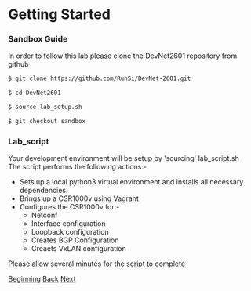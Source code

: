 # Getting Started

### Sandbox Guide

In order to follow this lab please clone the DevNet2601 repository from github

```bash
$ git clone https://github.com/RunSi/DevNet-2601.git

$ cd DevNet2601

$ source lab_setup.sh

$ git checkout sandbox

```

### Lab_script

Your development environment will be setup by 'sourcing' lab_script.sh  
The script performs the following actions:-

* Sets up a local python3 virtual environment and installs all necessary
 dependencies.  
* Brings up a CSR1000v using Vagrant  
* Configures the CSR1000v for:-  
    * Netconf
    * Interface configuration
    * Loopback configuration
    * Creates BGP Configuration
    * Creaets VxLAN configuration
    
Please allow several minutes for the script to complete

[Beginning](../README.md)   [Back](../README.md)  [Next](./step2.md)

